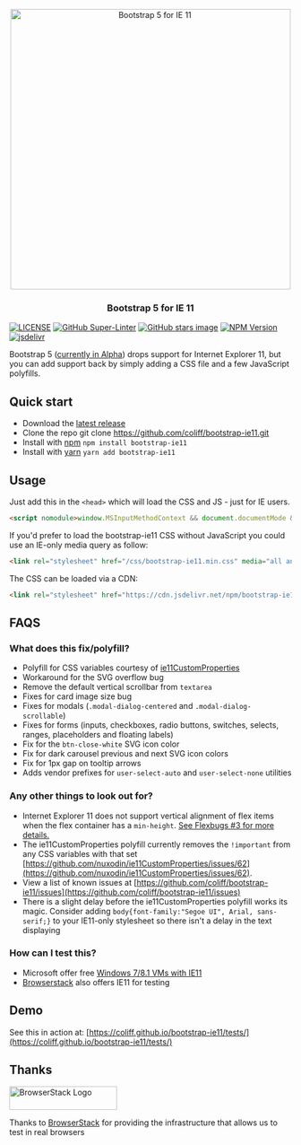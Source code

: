 <p align="center">
<img src="https://repository-images.githubusercontent.com/171514859/420fd400-c07d-11ea-90cb-58dfe1d8a3f3" width="500" alt="Bootstrap 5 for IE 11">
</p>

<h3 align="center">Bootstrap 5 for IE 11</h3>

[![LICENSE](https://img.shields.io/badge/license-MIT-lightgrey.svg)](https://raw.githubusercontent.com/coliff/bootstrap-ie11/main/LICENSE)
[![GitHub Super-Linter](https://github.com/coliff/bootstrap-ie11/workflows/Lint%20Code%20Base/badge.svg)](https://github.com/marketplace/actions/super-linter)
[![GitHub stars image](https://img.shields.io/github/stars/coliff/bootstrap-ie11.svg?label=github%20stars)](https://github.com/coliff/bootstrap-ie11)
[![NPM Version](https://img.shields.io/npm/v/bootstrap-ie11)](https://www.npmjs.com/package/bootstrap-ie11)
[![jsdelivr](https://data.jsdelivr.com/v1/package/npm/bootstrap-ie11/badge)](https://www.jsdelivr.com/package/npm/bootstrap-ie11)

Bootstrap 5 ([currently in Alpha](https://v5.getbootstrap.com/)) drops support for Internet Explorer 11, but you can add support back by simply adding a CSS file and a few JavaScript polyfills.

## Quick start

- Download the [latest release](https://github.com/coliff/bootstrap-ie11)
- Clone the repo git clone <https://github.com/coliff/bootstrap-ie11.git>
- Install with [npm](https://www.npmjs.com/package/bootstrap-ie11) `npm install bootstrap-ie11`
- Install with [yarn](https://classic.yarnpkg.com/en/package/bootstrap-ie11) `yarn add bootstrap-ie11`

## Usage

Just add this in the `<head>` which will load the CSS and JS - just for IE users.

```html
<script nomodule>window.MSInputMethodContext && document.documentMode && document.write('<link rel="stylesheet" href="/css/bootstrap-ie11.min.css"><script src="https://cdn.jsdelivr.net/gh/nuxodin/ie11CustomProperties@4.1.0/ie11CustomProperties.min.js"><\/script><script crossorigin="anonymous" src="https://polyfill.io/v3/polyfill.min.js"><\/script><script>!function () { var e, t; ((e = document.createEvent("CustomEvent")).initEvent("Bootstrap", !0, !0), e.preventDefault(), e.defaultPrevented) || (t = Event.prototype.preventDefault, Event.prototype.preventDefault = function () { this.cancelable && (t.call(this), Object.defineProperty(this, "defaultPrevented", { get: function () { return !0 }, configurable: !0 })) }) }();<\/script>');</script>
```

If you'd prefer to load the bootstrap-ie11 CSS without JavaScript you could use an IE-only media query as follow:

```html
<link rel="stylesheet" href="/css/bootstrap-ie11.min.css" media="all and (-ms-high-contrast: active), (-ms-high-contrast: none)">
```

The CSS can be loaded via a CDN:

```html
<link rel="stylesheet" href="https://cdn.jsdelivr.net/npm/bootstrap-ie11@5.0.0-alpha3/css/bootstrap-ie11.min.css" media="all and (-ms-high-contrast: active), (-ms-high-contrast: none)">
```

## FAQS

### What does this fix/polyfill?

- Polyfill for CSS variables courtesy of [ie11CustomProperties](https://github.com/nuxodin/ie11CustomProperties)
- Workaround for the SVG overflow bug
- Remove the default vertical scrollbar from `textarea`
- Fixes for card image size bug
- Fixes for modals (`.modal-dialog-centered` and `.modal-dialog-scrollable`)
- Fixes for forms (inputs, checkboxes, radio buttons, switches, selects, ranges, placeholders and floating labels)
- Fix for the `btn-close-white` SVG icon color
- Fix for dark carousel previous and next SVG icon colors
- Fix for 1px gap on tooltip arrows
- Adds vendor prefixes for `user-select-auto` and `user-select-none` utilities

### Any other things to look out for?

- Internet Explorer 11 does not support vertical alignment of flex items when the flex container has a `min-height`. [See Flexbugs #3 for more details.](https://github.com/philipwalton/flexbugs#flexbug-3)
- The ie11CustomProperties polyfill currently removes the `!important` from any CSS variables with that set [https://github.com/nuxodin/ie11CustomProperties/issues/62](https://github.com/nuxodin/ie11CustomProperties/issues/62).
- View a list of known issues at [https://github.com/coliff/bootstrap-ie11/issues](https://github.com/coliff/bootstrap-ie11/issues)
- There is a slight delay before the ie11CustomProperties polyfill works its magic. Consider adding `body{font-family:"Segoe UI", Arial, sans-serif;}` to your IE11-only stylesheet so there isn't a delay in the text displaying

### How can I test this?

- Microsoft offer free [Windows 7/8.1 VMs with IE11](https://developer.microsoft.com/microsoft-edge/tools/vms/)
- [Browserstack](https://www.browserstack.com) also offers IE11 for testing

## Demo

See this in action at: [https://coliff.github.io/bootstrap-ie11/tests/](https://coliff.github.io/bootstrap-ie11/tests/)

## Thanks

<a href="https://www.browserstack.com/" rel="sponsor">
  <img src="https://live.browserstack.com/images/opensource/browserstack-logo.svg" alt="BrowserStack Logo" width="192" height="42">
</a>

Thanks to [BrowserStack](https://www.browserstack.com/) for providing the infrastructure that allows us to test in real browsers
